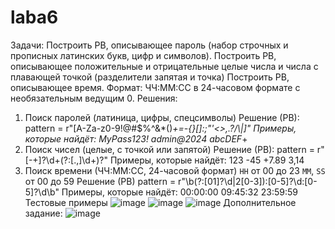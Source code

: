 # laba6
Задачи: 
Построить РВ, описывающее пароль (набор строчных и прописных латинских букв, цифр и символов).
Построить РВ, описывающее положительные и отрицательные целые числа и числа с плавающей точкой (разделители запятая и точка)
Построить РВ, описывающее время. Формат: ЧЧ:ММ:СС в 24-часовом формате с необязательным ведущим 0. 
Решения:
1. Поиск паролей (латиница, цифры, спецсимволы)
Решение (РВ):
pattern = r"[A-Za-z0-9!@#$%^&*()_+=\-{}\[\]:;\"'<>,.?/\\|]"
Примеры, которые найдёт:
MyPass123!
admin@2024
abcDEF_+
2. Поиск чисел (целые, с точкой или запятой)
Решение (РВ):
pattern = r"[-+]?\d+(?:[.,]\d+)?"
Примеры, которые найдёт:
123
-45
+7.89
3,14
3. Поиск времени (ЧЧ:ММ:СС, 24-часовой формат)
 `HH` от 00 до 23
 `MM`, `SS` от 00 до 59
Решение (РВ)
pattern = r"\b(?:[01]?\d|2[0-3]):[0-5]?\d:[0-5]?\d\b"
Примеры, которые найдёт:
00:00:00
09:45:32
23:59:59
Тестовые примеры
![image](https://github.com/user-attachments/assets/7f1f42fc-202c-4a59-8fc0-02a3a0f64260)
![image](https://github.com/user-attachments/assets/679a2ce2-976c-45fd-8faf-9f0fd7cd7042)
![image](https://github.com/user-attachments/assets/518666b8-ddf7-4a17-a097-eb4f7f009674)
Дополнительное задание:
![image](https://github.com/user-attachments/assets/85f77110-4937-423c-8e90-05b5e5035ea6)



